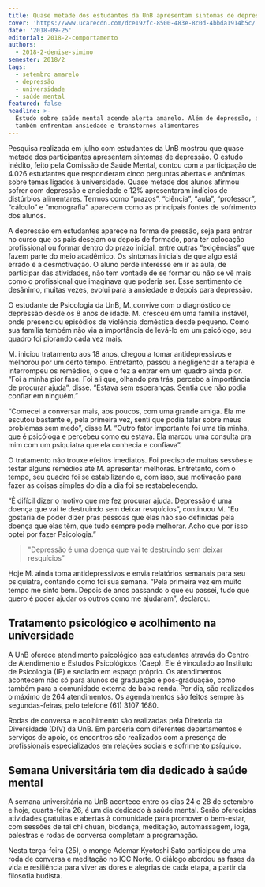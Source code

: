 ```yaml
---
title: Quase metade dos estudantes da UnB apresentam sintomas de depressão
cover: 'https://www.ucarecdn.com/dce192fc-8500-483e-8c0d-4bbda1914b5c/'
date: '2018-09-25'
editorial: 2018-2-comportamento
authors:
  - 2018-2-denise-simino
semester: 2018/2
tags:
  - setembro amarelo
  - depressão
  - universidade
  - saúde mental
featured: false
headline: >-
  Estudo sobre saúde mental acende alerta amarelo. Além de depressão, alunos
  também enfrentam ansiedade e transtornos alimentares
---
```

Pesquisa realizada em julho com estudantes da UnB mostrou que quase metade dos participantes apresentam sintomas de depressão. O estudo inédito, feito pela Comissão de Saúde Mental, contou com a participação de 4.026 estudantes que responderam cinco perguntas abertas e anônimas sobre temas ligados à universidade. Quase metade dos alunos afirmou sofrer com depressão e ansiedade e 12% apresentaram indícios de distúrbios alimentares. Termos como “prazos”, “ciência”, “aula”, “professor”, “cálculo” e “monografia” aparecem como as principais fontes de sofrimento dos alunos.

A depressão em estudantes aparece na forma de pressão, seja para entrar no curso que os pais desejam ou depois de formado, para ter colocação profissional ou formar dentro do prazo inicial, entre outras “exigências” que fazem parte do meio acadêmico. Os sintomas iniciais de que algo está errado é a desmotivação. O aluno perde interesse em ir as aula, de participar das atividades, não tem vontade de se formar ou não se vê mais como o profissional que imaginava que poderia ser. Esse sentimento de desânimo, muitas vezes, evolui para a ansiedade e depois para depressão.

O estudante de Psicologia da UnB, M.,convive com o diagnóstico de depressão desde os 8 anos de idade. M. cresceu em uma família instável, onde presenciou episódios de violência doméstica desde pequeno. Como sua família também não via a importância de levá-lo em um psicólogo, seu quadro foi piorando cada vez mais.

M. iniciou tratamento aos 18 anos, chegou a tomar antidepressivos e melhorou por um certo tempo. Entretanto, passou a negligenciar a terapia e interrompeu os remédios, o que o fez a entrar em um quadro ainda pior. “Foi a minha pior fase. Foi ali que, olhando pra trás, percebo a importância de procurar ajuda”, disse. “Estava sem esperanças. Sentia que não podia confiar em ninguém.”

“Comecei a conversar mais, aos poucos, com uma grande amiga. Ela me escutou bastante e, pela primeira vez, senti que podia falar sobre meus problemas sem medo”, disse M. “Outro fator importante foi uma tia minha, que é psicóloga e percebeu como eu estava. Ela marcou uma consulta pra mim com um psiquiatra que ela conhecia e confiava”.

O tratamento não trouxe efeitos imediatos. Foi preciso de muitas sessões e testar alguns remédios até M. apresentar melhoras. Entretanto, com o tempo, seu quadro foi se estabilizando e, com isso, sua motivação para fazer as coisas simples do dia a dia foi se restabelecendo.

“É difícil dizer o motivo que me fez procurar ajuda. Depressão é uma doença que vai te destruindo sem deixar resquícios”, continuou M. “Eu gostaria de poder dizer pras pessoas que elas não são definidas pela doença que elas têm, que tudo sempre pode melhorar. Acho que por isso optei por fazer Psicologia.”

> "Depressão é uma doença que vai te destruindo sem deixar resquícios”

Hoje M. ainda toma antidepressivos e envia relatórios semanais para seu psiquiatra, contando como foi sua semana. “Pela primeira vez em muito tempo me sinto bem. Depois de anos passando o que eu passei, tudo que quero é poder ajudar os outros como me ajudaram”, declarou.

## Tratamento psicológico e acolhimento na universidade

A UnB oferece atendimento psicológico aos estudantes através do Centro de Atendimento e Estudos Psicológicos (Caep). Ele é vinculado ao Instituto de Psicologia (IP) e sediado em espaço próprio. Os atendimentos acontecem não só para alunos de graduação e pós-graduação, como também para a comunidade externa de baixa renda. Por dia, são realizados o máximo de 264 atendimentos. Os agendamentos são feitos sempre às segundas-feiras, pelo telefone (61) 3107 1680.

Rodas de conversa e acolhimento são realizadas pela Diretoria da Diversidade (DIV) da UnB. Em parceria com diferentes departamentos e serviços de apoio, os encontros são realizados com a presença de profissionais especializados em relações sociais e sofrimento psíquico.

## Semana Universitária tem dia dedicado à saúde mental

A semana universitária na UnB acontece entre os dias 24 e 28 de setembro e hoje, quarta-feira 26, é um dia dedicado à saúde mental. Serão oferecidas atividades gratuitas e abertas à comunidade para promover o bem-estar, com sessões de tai chi chuan, biodança, meditação, automassagem, ioga, palestras e rodas de conversa completam a programação.

Nesta terça-feira (25), o monge  Ademar Kyotoshi Sato participou de uma roda de conversa e meditação no ICC Norte. O diálogo abordou as fases da vida e resiliência para viver as dores e alegrias de cada etapa, a partir da filosofia budista.
